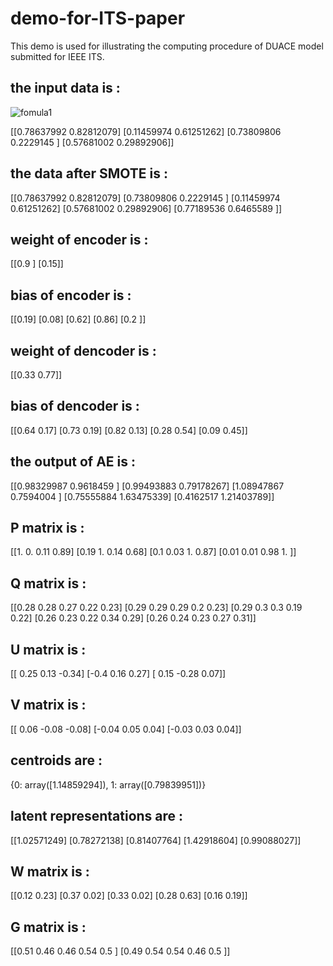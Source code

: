 
# demo-for-ITS-paper
This demo is used for illustrating the computing procedure of DUACE model submitted for IEEE ITS.

## the input data is : 
![fomula1](https://github.com/LiBiyue/demo-ITS/raw/image/formula1/***.jpg)


[[0.78637992 0.82812079]
 [0.11459974 0.61251262]
 [0.73809806 0.2229145 ]
 [0.57681002 0.29892906]]

## the data after SMOTE is : 
[[0.78637992 0.82812079]
 [0.73809806 0.2229145 ]
 [0.11459974 0.61251262]
 [0.57681002 0.29892906]
 [0.77189536 0.6465589 ]]
 
## weight of encoder is : 
[[0.9 ]
 [0.15]]
 
## bias of encoder is :
[[0.19]
 [0.08]
 [0.62]
 [0.86]
 [0.2 ]]
 
## weight of dencoder is :  
[[0.33 0.77]]

## bias of dencoder is : 
[[0.64 0.17]
 [0.73 0.19]
 [0.82 0.13]
 [0.28 0.54]
 [0.09 0.45]]
 
## the output of AE is : 
[[0.98329987 0.9618459 ]
 [0.99493883 0.79178267]
 [1.08947867 0.7594004 ]
 [0.75555884 1.63475339]
 [0.4162517  1.21403789]]
 
## P matrix is : 
[[1.   0.   0.11 0.89]
 [0.19 1.   0.14 0.68]
 [0.1  0.03 1.   0.87]
 [0.01 0.01 0.98 1.  ]]
 
## Q matrix is :  
[[0.28 0.28 0.27 0.22 0.23]
 [0.29 0.29 0.29 0.2  0.23]
 [0.29 0.3  0.3  0.19 0.22]
 [0.26 0.23 0.22 0.34 0.29]
 [0.26 0.24 0.23 0.27 0.31]]
 
## U matrix is : 
[[ 0.25  0.13 -0.34]
 [-0.4   0.16  0.27]
 [ 0.15 -0.28  0.07]]
 
## V matrix is :  
[[ 0.06 -0.08 -0.08]
 [-0.04  0.05  0.04]
 [-0.03  0.03  0.04]]

## centroids are : 
{0: array([1.14859294]), 1: array([0.79839951])}

## latent representations are : 
[[1.02571249]
 [0.78272138]
 [0.81407764]
 [1.42918604]
 [0.99088027]]
 
## W matrix is : 
[[0.12 0.23]
 [0.37 0.02]
 [0.33 0.02]
 [0.28 0.63]
 [0.16 0.19]]
 
## G matrix is : 
[[0.51 0.46 0.46 0.54 0.5 ]
 [0.49 0.54 0.54 0.46 0.5 ]]
 
